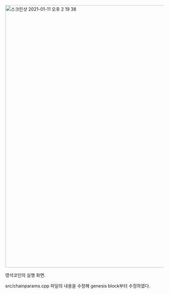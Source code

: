 <img width="835" alt="스크린샷 2021-01-11 오후 2 19 38" src="https://user-images.githubusercontent.com/70578324/104149572-008c2700-541a-11eb-8ed3-e3b9887457c0.png">

영석코인의 실행 화면.

src/chainparams.cpp 파일의 내용을 수정해 genesis block부터 수정하였다.
